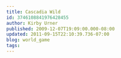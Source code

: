 ```yaml
---
title: Cascadia Wild
id: 3746108841976428455
author: Kirby Urner
published: 2009-12-07T19:09:00.000-08:00
updated: 2011-09-15T22:10:39.736-07:00
blog: world_game
tags: 
---
```


